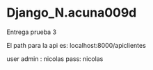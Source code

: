 # Django_N.acuna009d
Entrega prueba 3

El path para la api es:   localhost:8000/apiclientes

user admin : nicolas
pass: nicolas

